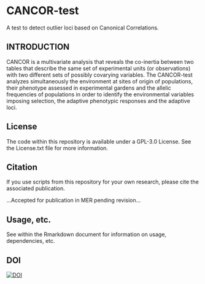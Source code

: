 
# CANCOR-test
A test to detect outlier loci based on Canonical Correlations.

INTRODUCTION
-------

CANCOR is a multivariate analysis that reveals the co-inertia between two tables that describe the same set of experimental units (or observations) with two different sets of possibly covarying variables.  The CANCOR-test analyzes simultaneously the environment at sites of origin of populations, their phenotype assessed in experimental gardens and the allelic frequencies of populations in order to identify the environmental variables imposing selection, the adaptive phenotypic responses and the adaptive loci. 

License
-------

The code within this repository is available under a GPL-3.0 License. See the License.txt file for more information.

Citation
--------

If you use scripts from this repository for your own research, please cite the associated publication.

...Accepted for publication in MER pending revision...


Usage, etc.
--------

See within the Rmarkdown document for information on usage, dependencies, etc.

DOI
--------

[![DOI](https://zenodo.org/badge/DOI/10.5281/zenodo.3992813.svg)](https://doi.org/10.5281/zenodo.3992813)
